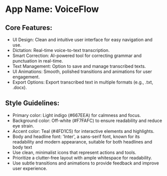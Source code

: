 # **App Name**: VoiceFlow

## Core Features:

- UI Design: Clean and intuitive user interface for easy navigation and use.
- Dictation: Real-time voice-to-text transcription.
- Smart Correction: AI-powered tool for correcting grammar and punctuation in real-time.
- Text Management: Option to save and manage transcribed texts.
- UI Animations: Smooth, polished transitions and animations for user engagement.
- Export Options: Export transcribed text in multiple formats (e.g., .txt, .docx).

## Style Guidelines:

- Primary color: Light indigo (#667EEA) for calmness and focus.
- Background color: Off-white (#F7FAFC) to ensure readability and reduce eye strain.
- Accent color: Teal (#4FD1C5) for interactive elements and highlights.
- Body and headline font: 'Inter', a sans-serif font, known for its readability and modern appearance, suitable for both headlines and body text
- Use clean, minimalist icons that represent actions and tools.
- Prioritize a clutter-free layout with ample whitespace for readability.
- Use subtle transitions and animations to provide feedback and improve user experience.
